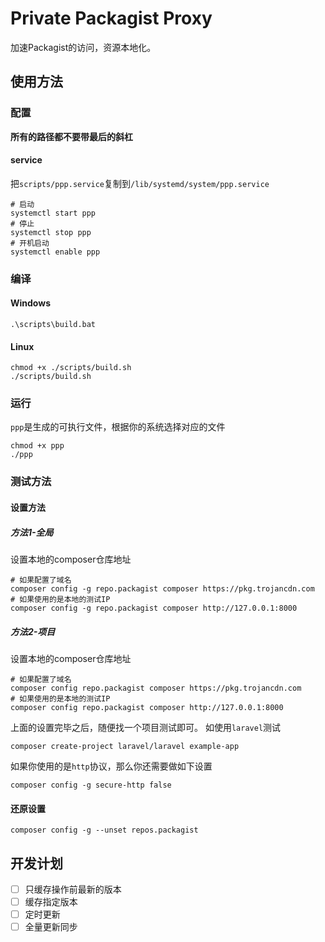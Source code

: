 # Private Packagist Proxy

加速Packagist的访问，资源本地化。

## 使用方法

### 配置

**所有的路径都不要带最后的斜杠**

#### service

把`scripts/ppp.service`复制到`/lib/systemd/system/ppp.service`

```shell
# 启动
systemctl start ppp
# 停止
systemctl stop ppp
# 开机启动
systemctl enable ppp
```

### 编译

#### Windows

```shell
.\scripts\build.bat
```

#### Linux

```shell
chmod +x ./scripts/build.sh
./scripts/build.sh
```

### 运行

`ppp`是生成的可执行文件，根据你的系统选择对应的文件

```shell
chmod +x ppp
./ppp
```

### 测试方法

#### 设置方法

##### 方法1-全局

设置本地的composer仓库地址

```shell
# 如果配置了域名
composer config -g repo.packagist composer https://pkg.trojancdn.com
# 如果使用的是本地的测试IP
composer config -g repo.packagist composer http://127.0.0.1:8000
```

##### 方法2-项目

设置本地的composer仓库地址

```shell
# 如果配置了域名
composer config repo.packagist composer https://pkg.trojancdn.com
# 如果使用的是本地的测试IP
composer config repo.packagist composer http://127.0.0.1:8000
```

上面的设置完毕之后，随便找一个项目测试即可。
如使用`laravel`测试

```shell
composer create-project laravel/laravel example-app
```

如果你使用的是`http`协议，那么你还需要做如下设置

```shell
composer config -g secure-http false
```

#### 还原设置

```shell
composer config -g --unset repos.packagist
```

## 开发计划

- [ ] 只缓存操作前最新的版本
- [ ] 缓存指定版本
- [ ] 定时更新
- [ ] 全量更新同步
